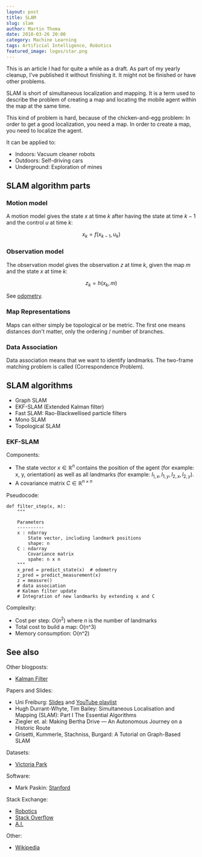 ```yaml
---
layout: post
title: SLAM
slug: slam
author: Martin Thoma
date: 2018-03-26 20:00
category: Machine Learning
tags: Artificial Intelligence, Robotics
featured_image: logos/star.png
---
```

<div class="info">This is an article I had for quite a while as a draft. As part of my yearly cleanup, I've published it without finishing it. It might not be finished or have other problems.</div>

SLAM is short of simultaneous localization and mapping. It is a term used to
describe the problem of creating a map and locating the mobile agent within the
map at the same time.

This kind of problem is hard, because of the chicken-and-egg problem: In order
to get a good localization, you need a map. In order to create a map, you need
to localize the agent.

It can be applied to:

* Indoors: Vacuum cleaner robots
* Outdoors: Self-driving cars
* Underground: Exploration of mines

## SLAM algorithm parts

### Motion model

A motion model gives the state $x$ at time $k$ after having the state at time
$k-1$ and the control $u$ at time $k$:

$$x_k = f(x_{k-1}, u_k)$$



### Observation model

The observation model gives the observation $z$ at time $k$, given the map $m$
and the state $x$ at time $k$:

$$z_k = h(x_k, m)$$

See [odometry](https://en.wikipedia.org/wiki/Odometry).


### Map Representations

Maps can either simply be topological or be metric. The first one means
distances don't matter, only the ordering / number of branches.


### Data Association

Data association means that we want to identify landmarks. The two-frame
matching problem is called (Correspondence Problem).


## SLAM algorithms

* Graph SLAM
* EKF-SLAM (Extended Kalman filter)
* Fast SLAM: Rao-Blackwellised particle filters
* Mono SLAM
* Topological SLAM

### EKF-SLAM

Components:

* The state vector $x \in \mathbb{R}^{n}$ contains the position of the agent (for example: x, y, orientation) as
  well as all landmarks (for example: $l_{1,x}, l_{1,y}, l_{2,x}, l_{2,y}$).
* A covariance matrix $C \in \mathbb{R}^{n \times n}$

Pseudocode:

```
def filter_step(x, m):
    """

    Parameters
    ----------
    x : ndarray
        State vector, including landmark positions
        shape: n
    C : ndarray
        Covariance matrix
        spahe: n x n
    """
    x_pred = predict_state(x)  # odometry
    z_pred = predict_measurement(x)
    z = measure()
    # data association
    # Kalman filter update
    # Integration of new landmarks by extending x and C
```

Complexity:

* Cost per step: $O(n^2)$ where $n$ is the number of landmarks
* Total cost to build a map: O(n^3)
* Memory consumption: O(n^2)


## See also

Other blogposts:
* [Kalman Filter](https://martin-thoma.com/kalman-filter/)

Papers and Slides:
* Uni Freiburg: [Slides](http://ais.informatik.uni-freiburg.de/teaching/ss12/robotics/slides/12-slam.pdf) and [YouTube playlist](https://www.youtube.com/watch?v=U6vr3iNrwRA&list=PLgnQpQtFTOGQrZ4O5QzbIHgl3b1JHimN_)
* Hugh Durrant-Whyte, Tim Bailey: Simultaneous Localisation and Mapping (SLAM): Part I The Essential Algorithms
* Ziegler et. al: Making Bertha Drive — An Autonomous Journey on a Historic Route
* Grisetti, Kummerle, Stachniss, Burgard: A Tutorial on Graph-Based SLAM

Datasets:
* [Victoria Park](http://www-personal.acfr.usyd.edu.au/nebot/victoria_park.htm)

Software:
* Mark Paskin: [Stanford](http://ai.stanford.edu/~paskin/slam/)

Stack Exchange:
* [Robotics](https://robotics.stackexchange.com/questions/tagged/slam)
* [Stack Overflow](https://stackoverflow.com/questions/tagged/slam)
* [A.I.](https://ai.stackexchange.com/search?q=slam)

Other:
* [Wikipedia](https://en.wikipedia.org/wiki/Simultaneous_localization_and_mapping)
